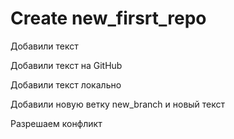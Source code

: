 # Create new_firsrt_repo

Добавили текст

Добавили текст на GitHub

Добавили текст локально

Добавили новую ветку new_branch и новый текст

Разрешаем конфликт
